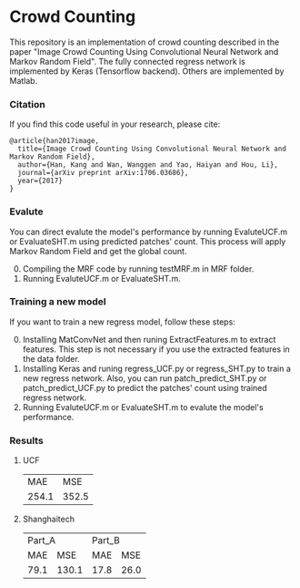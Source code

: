 # Crowd Counting

This repository is an implementation of crowd counting described in the paper "Image Crowd Counting Using Convolutional Neural Network and Markov Random Field". The fully connected regress network is implemented by Keras (Tensorflow backend). Others are implemented by Matlab.

### Citation
If you find this code useful in your research, please cite:

	@article{han2017image,
	  title={Image Crowd Counting Using Convolutional Neural Network and Markov Random Field},
	  author={Han, Kang and Wan, Wanggen and Yao, Haiyan and Hou, Li},
	  journal={arXiv preprint arXiv:1706.03686},
	  year={2017}
	}
	
### Evalute

You can direct evalute the model's performance by running EvaluteUCF.m or EvaluateSHT.m using predicted patches' count. This process will apply Markov Random Field and get the global count.

0. Compiling the MRF code by running testMRF.m in MRF folder.
0. Running EvaluteUCF.m or EvaluateSHT.m.

### Training a new model
If you want to train a new regress model, follow these steps:

0. Installing MatConvNet and then runing ExtractFeatures.m to extract features. This step is not necessary if you use the extracted features in the data folder.
0. Installing Keras and runing regress_UCF.py or regress_SHT.py to train a new regress network. Also, you can run patch_predict_SHT.py or patch_predict_UCF.py to predict the patches' count using trained regress network.
0. Running EvaluteUCF.m or EvaluateSHT.m to evalute the model's performance.

### Results

1. UCF

	<table>
	    	<tr>
			<td>MAE</td>
			<td>MSE</td>
	    	</tr>
		<tr>
			<td>254.1</td>
			<td>352.5</td>
	    	</tr>
	</table>

1. Shanghaitech

	<table>
	    	<tr>
			<td colspan="2">Part_A</td> 
			<td colspan="2">Part_B</td> 
	   	</tr>
	    	<tr>
			<td>MAE</td>
			<td>MSE</td>
			<td>MAE</td>
			<td>MSE</td>
	    	</tr>
		<tr>
			<td>79.1</td>
			<td>130.1</td>
			<td>17.8</td>
			<td>26.0</td>
	    	</tr>
	</table>

